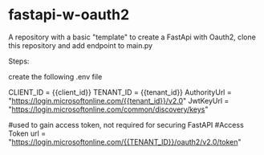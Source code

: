 # fastapi-w-oauth2
A repository with a basic "template" to create a FastApi with Oauth2, clone this repository and add endpoint to main.py


Steps:

create the following .env file

CLIENT_ID = {{client_id}}
TENANT_ID = {{tenant_id}}
AuthorityUrl = "https://login.microsoftonline.com/{{tenant_id}}/v2.0"
JwtKeyUrl = "https://login.microsoftonline.com/common/discovery/keys"

#used to gain access token, not  required for securing FastAPI
#Access Token url = "https://login.microsoftonline.com/{{TENANT_ID}}/oauth2/v2.0/token"